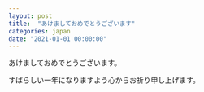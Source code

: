 ```yaml
---
layout: post
title:  "あけましておめでとうございます"
categories: japan
date: "2021-01-01 00:00:00"
---
```


あけましておめでとうございます。

すばらしい一年になりますよう心からお祈り申し上げます。
